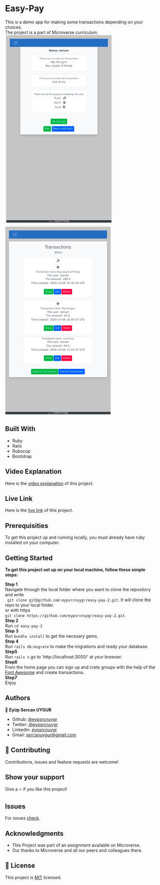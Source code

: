 # Easy-Pay
This is a demo app for making some transactions depending on your choices.<br>
The project is a part of Microverse curriculum.<br>
![screenshot](./public/assets/images/Screenshot1.png)
![screenshot](./public/assets/images/Screenshot2.png)

## Built With
* Ruby
* Rails
* Rubocop
* Bootstrap

## Video Explanation

Here is the [video explanation](https://www.loom.com/share/d4d4ee20754740bca3b062f7e9a24e3f) of this project.

## Live Link

Here is the [live link](https://easy-pay-sercan.herokuapp.com/) of this project.

## Prerequisities

To get this project up and running locally, you must already have ruby installed on your computer.

## Getting Started

**To get this project set up on your local machine, follow these simple steps:**

**Step 1**<br>
Navigate through the local folder where you want to clone the repository and write<br>
``` git clone git@github.com:eypsrcnuygr/easy-pay-2.git```. It will clone the repo to your local folder.<br>
or with https<br>
```git clone https://github.com/eypsrcnuygr/easy-pay-2.git```.<br>
**Step 2**<br>
Run ```cd easy-pay-2```<br>
**Step 3**<br>
Run ```bundle install``` to get the necesary gems.<br>
**Step 4**<br>
Run ```rails db:migrate``` to make the migrations and ready your database.<br>
**Step5**<br>
Run ```rails s``` go to 'http://localhost:3000/' at your browser.<br>
**Step6**<br>
From the home page you can sign up and crete groups with the help of the [Font Awesome](https://fontawesome.com/) and create transactions.<br>
**Step7**<br>
Enjoy<br>
## Authors

👤 **Eyüp Sercan UYGUR**

-   Github: [@eypsrcnuygr](https://github.com/eypsrcnuygr)
-   Twitter: [@eypsrcnuygr](https://twitter.com/eypsrcnuygr)
-   LinkedIn: [eypsrcnuygr](https://www.linkedin.com/in/eypsrcnuygr/)
-   Gmail: [sercanuygur@gmail.com](sercanuygur@gmail.com)

## 🤝 Contributing

Contributions, issues and feature requests are welcome!

## Show your support

Give a ⭐️ if you like this project!

## Issues

For issues [check](https://github.com/eypsrcnuygr/easy-pay-2/issues).

## Acknowledgments

-   This Project was part of an assignment available on Microverse.
-   Our thanks to Microverse and all our peers and colleagues there.

## 📝 License

This project is [MIT](lic.url) licensed.
